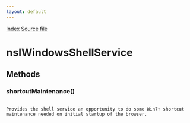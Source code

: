 ```yaml
---
layout: default
---
```

<div id='links'><a href="../index.html">Index</a>
<a href="http://dxr.mozilla.org/mozilla-central/source/browser/components/shell/nsIWindowsShellService.idl">Source file</a>
</div>

# nsIWindowsShellService #

## Methods ##

### shortcutMaintenance() ###
<code>  
Provides the shell service an opportunity to do some Win7+ shortcut  
maintenance needed on initial startup of the browser.  
  
</code>